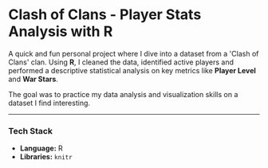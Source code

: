 # Clash of Clans - Player Stats Analysis with R

A quick and fun personal project where I dive into a dataset from a 'Clash of Clans' clan.
Using **R**, I cleaned the data, identified active players
and performed a descriptive statistical analysis on key metrics like **Player Level** and **War Stars**.

The goal was to practice my data analysis and visualization skills on a dataset I find interesting.

---

### Tech Stack
* **Language:** R
* **Libraries:** `knitr`
